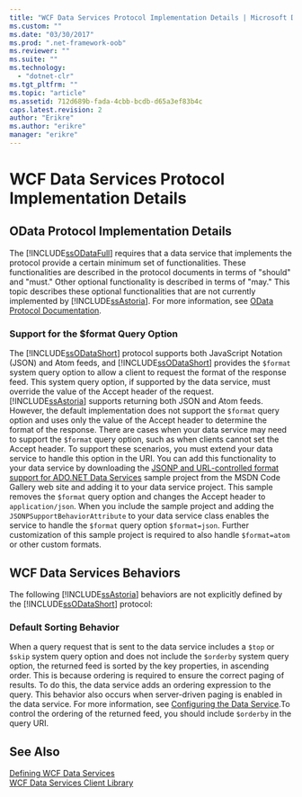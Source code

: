 ```yaml
---
title: "WCF Data Services Protocol Implementation Details | Microsoft Docs"
ms.custom: ""
ms.date: "03/30/2017"
ms.prod: ".net-framework-oob"
ms.reviewer: ""
ms.suite: ""
ms.technology: 
  - "dotnet-clr"
ms.tgt_pltfrm: ""
ms.topic: "article"
ms.assetid: 712d689b-fada-4cbb-bcdb-d65a3ef83b4c
caps.latest.revision: 2
author: "Erikre"
ms.author: "erikre"
manager: "erikre"
---
```

# WCF Data Services Protocol Implementation Details
## OData Protocol Implementation Details  
 The [!INCLUDE[ssODataFull](../../../../includes/ssodatafull-md.md)] requires that a data service that implements the protocol provide a certain minimum set of functionalities. These functionalities are described in the protocol documents in terms of "should" and "must." Other optional functionality is described in terms of "may." This topic describes these optional functionalities that are not currently implemented by [!INCLUDE[ssAstoria](../../../../includes/ssastoria-md.md)]. For more information, see [OData Protocol Documentation](http://go.microsoft.com/fwlink/?LinkID=184554).  
  
### Support for the $format Query Option  
 The [!INCLUDE[ssODataShort](../../../../includes/ssodatashort-md.md)] protocol supports both JavaScript Notation (JSON) and Atom feeds, and [!INCLUDE[ssODataShort](../../../../includes/ssodatashort-md.md)] provides the `$format` system query option to allow a client to request the format of the response feed. This system query option, if supported by the data service, must override the value of the Accept header of the request. [!INCLUDE[ssAstoria](../../../../includes/ssastoria-md.md)] supports returning both JSON and Atom feeds. However, the default implementation does not support the `$format` query option and uses only the value of the Accept header to determine the format of the response. There are cases when your data service may need to support the `$format` query option, such as when clients cannot set the Accept header. To support these scenarios, you must extend your data service to handle this option in the URI. You can add this functionality to your data service by downloading the [JSONP and URL-controlled format support for ADO.NET Data Services](http://go.microsoft.com/fwlink/?LinkId=208228) sample project from the MSDN Code Gallery web site and adding it to your data service project. This sample removes the `$format` query option and changes the Accept header to `application/json`. When you include the sample project and adding the `JSONPSupportBehaviorAttribute` to your data service class enables the service to handle the `$format` query option `$format=json`. Further customization of this sample project is required to also handle `$format=atom` or other custom formats.  
  
## WCF Data Services Behaviors  
 The following [!INCLUDE[ssAstoria](../../../../includes/ssastoria-md.md)] behaviors are not explicitly defined by the [!INCLUDE[ssODataShort](../../../../includes/ssodatashort-md.md)] protocol:  
  
### Default Sorting Behavior  
 When a query request that is sent to the data service includes a `$top` or `$skip` system query option and does not include the `$orderby` system query option, the returned feed is sorted by the key properties, in ascending order. This is because ordering is required to ensure the correct paging of results. To do this, the data service adds an ordering expression to the query. This behavior also occurs when server-driven paging is enabled in the data service. For more information, see [Configuring the Data Service](../../../../docs/framework/data/wcf/configuring-the-data-service-wcf-data-services.md).To control the ordering of the returned feed, you should include `$orderby` in the query URI.  
  
## See Also  
 [Defining WCF Data Services](../../../../docs/framework/data/wcf/defining-wcf-data-services.md)   
 [WCF Data Services Client Library](../../../../docs/framework/data/wcf/wcf-data-services-client-library.md)